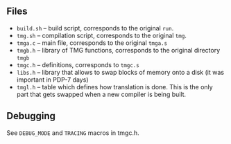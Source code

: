 Files
--

 - `build.sh` – build script, corresponds to the original `run`.
 - `tmg.sh` – compilation script, corresponds to the original `tmg`.
 - `tmga.c` – main file, corresponds to the original `tmga.s`
 - `tmgb.h` – library of TMG functions, corresponds to the original directory `tmgb`
 - `tmgc.h` – definitions, corresponds to `tmgc.s`
 - `libs.h` – library that allows to swap blocks of memory onto a disk (it was important in PDP-7 days)
 - `tmgl.h` – table which defines how translation is done. This is the only part that gets swapped when a new compiler is being built.

Debugging
--

See `DEBUG_MODE` and `TRACING` macros in tmgc.h.
